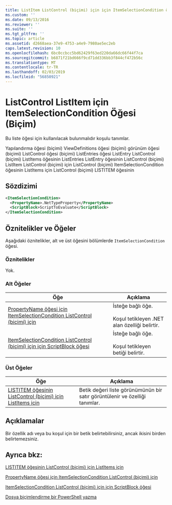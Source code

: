 ```yaml
---
title: ListItem ListControl (biçimi) için için ItemSelectionCondition öğesi | Microsoft Docs
ms.custom: ''
ms.date: 09/13/2016
ms.reviewer: ''
ms.suite: ''
ms.tgt_pltfrm: ''
ms.topic: article
ms.assetid: d2668aea-37e9-4753-a4e9-7980ae5ec2eb
caps.latest.revision: 10
ms.openlocfilehash: 6bc0ccbcc5bd62429f63ed220da66dc66f44f7ca
ms.sourcegitcommit: b6871f21bd666f9cd71dd336bb3f844cf472b56c
ms.translationtype: MT
ms.contentlocale: tr-TR
ms.lasthandoff: 02/03/2019
ms.locfileid: "56850921"
---
```

# <a name="itemselectioncondition-element-for-listitem-for-listcontrol-format"></a>ListControl ListItem için ItemSelectionCondition Öğesi (Biçim)

Bu liste öğesi için kullanılacak bulunmalıdır koşulu tanımlar.

Yapılandırma öğesi (biçimi) ViewDefinitions öğesi (biçimi) görünüm öğesi (biçimi) ListControl öğesi (biçimi) ListEntries öğesi ListEntry ListControl (biçimi) ListItems öğesinin ListEntries ListEntry öğesinin ListControl (biçimi) ListItem ListControl (biçimi) için ListControl (biçimi) ItemSelectionCondition öğesinin ListItems için ListControl (biçimi) LISTITEM öğesinin

## <a name="syntax"></a>Sözdizimi

```xml
<ItemSelectionCondition>
  <PropertyName>.NetTypeProperty</PropertyName>
  <ScriptBlock>ScriptToEvaluate</ScriptBlock>
</ItemSelectionCondition>
```

## <a name="attributes-and-elements"></a>Öznitelikler ve Öğeler

Aşağıdaki öznitelikler, alt ve üst öğesini bölümlerde `ItemSelectionCondition` öğesi.

### <a name="attributes"></a>Öznitelikler

Yok.

### <a name="child-elements"></a>Alt Öğeler

|Öğe|Açıklama|
|-------------|-----------------|
|[PropertyName öğesi için ItemSelectionCondition ListControl (biçimi) için](./propertyname-element-for-itemselectioncondition-for-listcontrol-format.md)|İsteğe bağlı öğe.<br /><br /> Koşul tetikleyen .NET alan özelliği belirtir.|
|[ItemSelectionCondition ListControl (biçimi) için için ScriptBlock öğesi](./scriptblock-element-for-itemselectioncondition-for-listcontrol-format.md)|İsteğe bağlı öğe.<br /><br /> Koşul tetikleyen betiği belirtir.|

### <a name="parent-elements"></a>Üst Öğeler

|Öğe|Açıklama|
|-------------|-----------------|
|[LISTITEM öğesinin ListControl (biçimi) için ListItems için](./listitem-element-for-listitems-for-listcontrol-format.md)|Betik değeri liste görünümünün bir satır görüntülenir ve özelliği tanımlar.|

## <a name="remarks"></a>Açıklamalar

Bir özellik adı veya bu koşul için bir betik belirtebilirsiniz, ancak ikisini birden belirtemezsiniz.

## <a name="see-also"></a>Ayrıca bkz:

[LISTITEM öğesinin ListControl (biçimi) için ListItems için](./listitem-element-for-listitems-for-listcontrol-format.md)

[PropertyName öğesi için ItemSelectionCondition ListControl (biçimi) için](./propertyname-element-for-itemselectioncondition-for-listcontrol-format.md)

[ItemSelectionCondition ListControl (biçimi) için için ScriptBlock öğesi](./scriptblock-element-for-itemselectioncondition-for-listcontrol-format.md)

[Dosya biçimlendirme bir PowerShell yazma](./writing-a-powershell-formatting-file.md)

